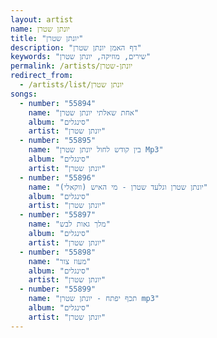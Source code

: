 ```yaml
---
layout: artist
name: יונתן שטרן
title: "יונתן שטרן"
description: "דף האמן יונתן שטרן"
keywords: "שירים, מוזיקה, יונתן שטרן"
permalink: /artists/יונתן-שטרן
redirect_from:
  - /artists/list/יונתן שטרן
songs:
  - number: "55894"
    name: "אחת שאלתי יונתן שטרן"
    album: "סינגלים"
    artist: "יונתן שטרן"
  - number: "55895"
    name: "בין קודש לחול יונתן שטרן Mp3"
    album: "סינגלים"
    artist: "יונתן שטרן"
  - number: "55896"
    name: "יונתן שטרן וגלעד שטרן - מי האיש (ווקאלי)"
    album: "סינגלים"
    artist: "יונתן שטרן"
  - number: "55897"
    name: "מלך גאות לבש"
    album: "סינגלים"
    artist: "יונתן שטרן"
  - number: "55898"
    name: "מעוז צור"
    album: "סינגלים"
    artist: "יונתן שטרן"
  - number: "55899"
    name: "תכף יפתח - יונתן שטרן mp3"
    album: "סינגלים"
    artist: "יונתן שטרן"
---
```

